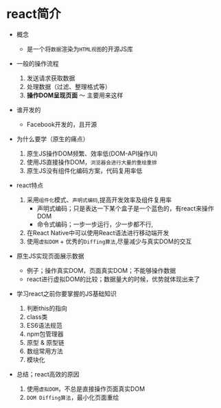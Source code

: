 # react简介
- 概念
    - 是一个将`数据`渲染为`HTML视图`的开源JS库

- 一般的操作流程
    1. 发送请求获取数据
    2. 处理数据（过滤、整理格式等）
    3. **操作DOM呈现页面** ～ 主要用来这样

- 谁开发的
    - Facebook开发的，且开源

- 为什么要学（原生的痛点）
    1. 原生JS操作DOM频繁、效率低(DOM-API操作UI)
    2. 使用JS直接操作DOM，`浏览器会进行大量的重绘重排`
    3. 原生JS没有组件化编码方案，代码复用率低

- react特点
    1. 采用`组件化`模式、`声明式编码`,提高开发效率及组件复用率
        - 声明式编码；只是表达一下某个盒子是一个蓝色的，有react来操作DOM
        - 命令式编码；一步一步运行，少一步都不行,
    2. 在React Native中可以使用React语法进行移动端开发
    3. 使用`虚拟DOM` + 优秀的`Diffing算法`,尽量减少与真实DOM的交互

- 原生JS实现页面展示数据
    - 例子；操作真实DOM，页面真实DOM；不能够操作数据
    - react进行虚拟DOM的比较；数据量大的时候，优势就体现出来了

- 学习react之前你要掌握的JS基础知识
    1. 判断this的指向
    2. class类
    3. ES6语法规范
    4. npm包管理器
    5. 原型 & 原型链
    6. 数组常用方法
    7. 模块化

- 总结；react高效的原因
    1. 使用`虚拟DOM`，不总是直接操作页面真实DOM
    2. `DOM Diffing算法`，最小化页面重绘






